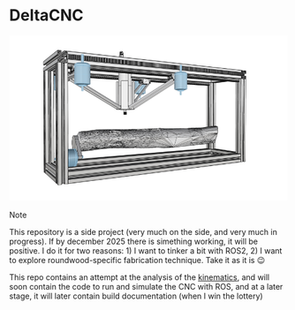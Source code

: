 # DeltaCNC

<p align="center"> <img src="./assets/images/DeltaCNC_2024_11_10.png" height="300" />

> [!NOTE]  
> This repository is a side project (very much on the side, and very much in progress). If by december 2025 there is simething working, it will be positive.
> I do it for two reasons: 1) I want to tinker a bit with ROS2, 2) I want to explore roundwood-specific fabrication technique. 
> Take it as it is 😉

This repo contains an attempt at the analysis of the [kinematics](./kinematics/README.md), and will soon contain the code to run and simulate the CNC with ROS, and at a later stage, it will later contain build documentation (when I win the lottery)